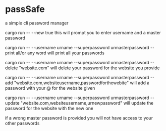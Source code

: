 # passSafe
a simple cli password manager

cargo run -- --new true this will prompt you to enter username and a master password

 
cargo run -- --username urname --superpassword urmasterpassword --print all/or any word  will print all your passwords
 
cargo run -- --username urname --superpassword urmasterpassword --delete "website.com" will delete your password for the website you provide


cargo run -- --username urname --superpassword urmasterpassword --add "website.com,websiteusername,passwordforthewebite" will add a password with your @ for the website given


cargo run -- --username urname --superpassword urmasterpassword --update "website.com,websiteusername,urnewpassword" will update the password for the website with the new one


if a wrong master password is provided you will not have access to your other passwords

